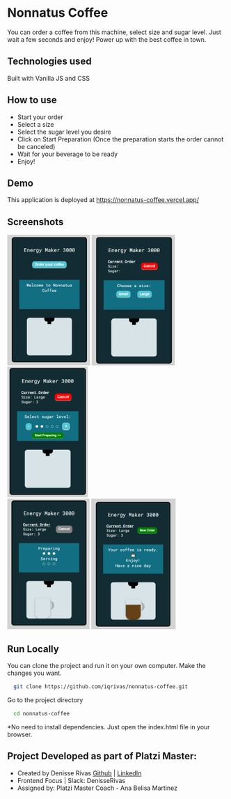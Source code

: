 # Nonnatus Coffee

You can order a coffee from this machine, select size and sugar level.
Just wait a few seconds and enjoy!
Power up with the best coffee in town.


## Technologies used

Built with Vanilla JS and CSS

## How to use

- Start your order
- Select a size
- Select the sugar level you desire
- Click on Start Preparation (Once the preparation starts the order cannot be canceled)
- Wait for your beverage to be ready
- Enjoy!

  
## Demo

This application is deployed at https://nonnatus-coffee.vercel.app/


## Screenshots

<img src="demo/newOrder.PNG" alt="New Order" height="300"/>
<img src="demo/selectSize.PNG" alt="Select Size" height="300"/>
<img src="demo/sugarLevel.PNG" alt="Sugar Level" height="300"/><br/>
<img src="demo/serving.PNG" alt="Serving Coffee" height="300"/>
<img src="demo/finished.PNG" alt="Order Finished" height="300"/>
  
## Run Locally

You can clone the project and run it on your own computer. Make the changes you want.

```bash
  git clone https://github.com/iqrivas/nonnatus-coffee.git
```

Go to the project directory

```bash
  cd nonnatus-coffee
```

*No need to install dependencies. Just open the index.html file in your browser.

## Project Developed as part of Platzi Master:

- Created by Denisse Rivas [Github](https://github.com/iqrivas) | [LinkedIn](https://www.linkedin.com/in/iqrivas/) 
- Frontend Focus | Slack: DenisseRivas
- Assigned by: Platzi Master Coach - Ana Belisa Martinez

